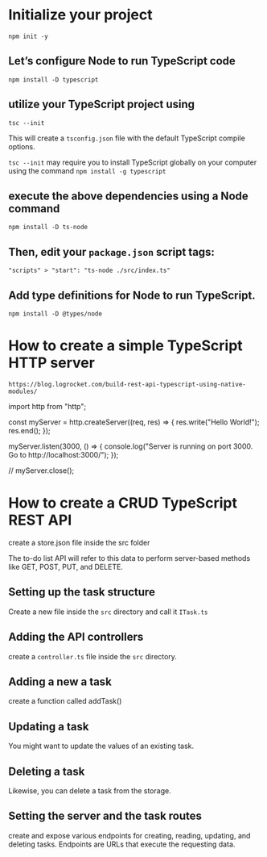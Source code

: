 # Initialize your project

`npm init -y`

## Let’s configure Node to run TypeScript code

`npm install -D typescript`

## utilize your TypeScript project using

`tsc --init`

This will create a `tsconfig.json` file with the default TypeScript compile options.

`tsc --init` may require you to install TypeScript globally on your computer using the command `npm install -g typescript`

## execute the above dependencies using a Node command

`npm install -D ts-node`

## Then, edit your `package.json` script tags:

`"scripts" > "start": "ts-node ./src/index.ts"`

## Add type definitions for Node to run TypeScript.

`npm install -D @types/node`

# How to create a simple TypeScript HTTP server

`https://blog.logrocket.com/build-rest-api-typescript-using-native-modules/`

import http from "http";

const myServer = http.createServer((req, res) => {
res.write("Hello World!");
res.end();
});

myServer.listen(3000, () => {
console.log("Server is running on port 3000. Go to http://localhost:3000/");
});

// myServer.close();

# How to create a CRUD TypeScript REST API

create a store.json file inside the src folder

The to-do list API will refer to this data to perform server-based methods like GET, POST, PUT, and DELETE.

## Setting up the task structure

Create a new file inside the `src` directory and call it `ITask.ts`

## Adding the API controllers

create a `controller.ts` file inside the `src` directory.

## Adding a new a task

create a function called addTask()

## Updating a task

You might want to update the values of an existing task.

## Deleting a task

Likewise, you can delete a task from the storage.

## Setting the server and the task routes

create and expose various endpoints for creating, reading, updating, and deleting tasks. Endpoints are URLs that execute the requesting data.
